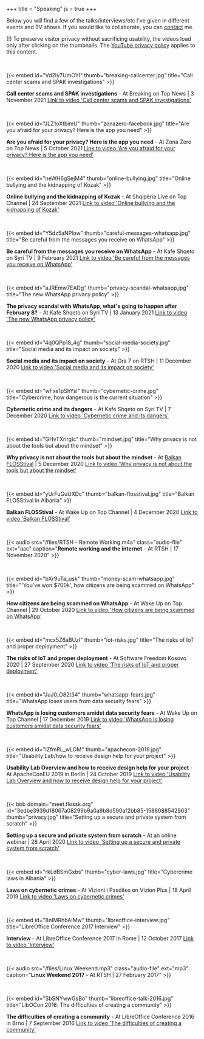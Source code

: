 +++
title = "Speaking"
js = true
+++

Below you will find a few of the talks/interviews/etc I've given in different events and TV shows. If you would like to collaborate, you can [contact](/about#contact) me.

(!) To preserve visitor privacy without sacrificing usability, the videos load only after clicking on the thumbnails. The [YouTube privacy policy](https://policies.google.com/privacy "Google Privacy Policy applies here") applies to this content.

<br />

{{< embed id="Vd2Iy7UmOYI" thumb="breaking-callcenter.jpg" title="Call center scams and SPAK investigations" >}}

**Call center scams and SPAK investigations** - At Breaking on Top News | 3 November 2021
<a class="nojs-video" href="https://www.youtube.com/watch?v=Vd2Iy7UmOYI" target="_blank" rel="noopener noreferrer" title="Call center scams and SPAK investigations">Link to video 'Call center scams and SPAK investigations'</a>

<br />

{{< embed id="JLZ1oXtbimU" thumb="zonazero-facebook.jpg" title="Are you afraid for your privacy? Here is the app you need" >}}

**Are you afraid for your privacy? Here is the app you need** - At Zona Zero on Top News | 5 October 2021
<a class="nojs-video" href="https://www.youtube.com/watch?v=JLZ1oXtbimU" target="_blank" rel="noopener noreferrer" title="Are you afraid for your privacy? Here is the app you need">Link to video 'Are you afraid for your privacy? Here is the app you need'</a>

<br />

{{< embed id="neWH6gSejM4" thumb="online-bullying.jpg" title="Online bullying and the kidnapping of Kozak" >}}

**Online bullying and the kidnapping of Kozak** - At Shqipëria Live on Top Channel | 24 September 2021
<a class="nojs-video" href="https://www.youtube.com/watch?v=neWH6gSejM4" target="_blank" rel="noopener noreferrer" title="Online bullying and the kidnapping of Kozak">Link to video 'Online bullying and the kidnapping of Kozak'</a>

<br />

{{< embed id="Y5dz5aNPlow" thumb="careful-messages-whatsapp.jpg" title="Be careful from the messages you receive on WhatsApp" >}}

**Be careful from the messages you receive on WhatsApp** - At Kafe Shqeto on Syri TV | 9 February 2021
<a class="nojs-video" href="https://www.youtube.com/watch?v=Y5dz5aNPlow" target="_blank" rel="noopener noreferrer" title="Be careful from the messages you receive on WhatsApp">Link to video 'Be careful from the messages you receive on WhatsApp'</a>

<br />

{{< embed id="aJREmw7EADg" thumb="privacy-scandal-whatsapp.jpg" title="The new WhatsApp privacy policy" >}}

**The privacy scandal with WhatsApp, what's going to happen after February 8?** - At Kafe Shqeto on Syri TV | 13 January 2021
<a class="nojs-video" href="https://www.youtube.com/watch?v=aJREmw7EADg" target="_blank" rel="noopener noreferrer" title="The new WhatsApp privacy policy">Link to video 'The new WhatsApp privacy policy'</a>

<br />

{{< embed id="4q0QPp18_4g" thumb="social-media-society.jpg" title="Social media and its impact on society" >}}

**Social media and its impact on society** - At Ora 7 on RTSH | 11 December 2020
<a class="nojs-video" href="https://www.youtube.com/watch?v=4q0QPp18_4g" target="_blank" rel="noopener noreferrer" title="Social media and its impact on society">Link to video 'Social media and its impact on society'</a>

<br />

{{< embed id="wFxe1pShYsI" thumb="cybernetic-crime.jpg" title="Cybercrime, how dangerous is the current situation" >}}

**Cybernetic crime and its dangers** - At Kafe Shqeto on Syri TV | 7 December 2020
<a class="nojs-video" href="https://www.youtube.com/watch?v=wFxe1pShYsI" target="_blank" rel="noopener noreferrer" title="Cybernetic crime and its dangers">Link to video 'Cybernetic crime and its dangers'</a>

<br />

{{< embed id="GHvTXrirgIc" thumb="mindset.jpg" title="Why privacy is not about the tools but about the mindset" >}}

**Why privacy is not about the tools but about the mindset** - At [Balkan FLOSStival](http://balkanflosstival.cc) | 5 December 2020
<a class="nojs-video" href="https://www.youtube.com/watch?v=GHvTXrirgIc" target="_blank" rel="noopener noreferrer" title="Why privacy is not about the tools but about the mindset">Link to video 'Why privacy is not about the tools but about the mindset'</a>

<br />

{{< embed id="yUrFuGuUXDc" thumb="balkan-flosstival.jpg" title="Balkan FLOSStival in  Albania" >}}

**Balkan FLOSStival** - At Wake Up on Top Channel | 4 December 2020
<a class="nojs-video" href="https://www.youtube.com/watch?v=yUrFuGuUXDc" target="_blank" rel="noopener noreferrer" title="Balkan FLOSStival">Link to video 'Balkan FLOSStival'</a>

<br />

{{< audio src="/files/RTSH - Remote Working.m4a" class="audio-file" ext="aac" caption="**Remote working and the internet** - At RTSH | 17 November 2020" >}}

<br />

{{< embed id="bXr9uTa_usk" thumb="money-scam-whatsapp.jpg" title="'You've won $700k', how citizens are being scammed on WhatsApp" >}}

**How citizens are being scammed on WhatsApp** - At Wake Up on Top Channel | 29 October 2020
<a class="nojs-video" href="https://www.youtube.com/watch?v=bXr9uTa_usk" target="_blank" rel="noopener noreferrer" title="How citizens are being scammed on WhatsApp">Link to video 'How citizens are being scammed on WhatsApp'</a>

<br />

{{< embed id="mcx5Z6aBUzI" thumb="iot-risks.jpg" title="The risks of IoT and proper deployment" >}}

**The risks of IoT and proper deployment** - At Software Freedom Kosovo 2020 | 27 September 2020
<a class="nojs-video" href="https://www.youtube.com/watch?v=mcx5Z6aBUzI" target="_blank" rel="noopener noreferrer" title="The risks of IoT and proper deployment">Link to video 'The risks of IoT and proper deployment'</a>

<br />

{{< embed id="JuJ0_O82t34" thumb="whatsapp-fears.jpg" title="WhatsApp loses users from data security fears" >}}

**WhatsApp is losing customers amidst data security fears** - At Wake Up on Top Channel | 17 December 2019
<a class="nojs-video" href="https://www.youtube.com/watch?v=JuJ0_O82t34" target="_blank" rel="noopener noreferrer" title="WhatsApp is losing customers amidst data security fears">Link to video 'WhatsApp is losing customers amidst data security fears'</a>

<br />

{{< embed id="IZfmRL_wLOM" thumb="apachecon-2019.jpg" title="Usability Lab/how to receive design help for your project" >}}

**Usability Lab Overview and how to receive design help for your project** - At ApacheConEU 2019 in Berlin | 24 October 2019
<a class="nojs-video" href="https://www.youtube.com/watch?v=IZfmRL_wLOM" target="_blank" rel="noopener noreferrer" title="Usability Lab Overview and how to receive design help for your project">Link to video 'Usability Lab Overview and how to receive design help for your project'</a>

<br />

{{< bbb domain="meet.flossk.org" id="3edbe3939d18067a08299b9a0a9b8d590af2bb85-1588088542963" thumb="privacy.jpg" title="Setting up a secure and private system from scratch" >}}

**Setting up a secure and private system from scratch** - At an online webinar | 28 April 2020
<a class="nojs-video" href="https://meet.flossk.org/playback/presentation/2.0/playback.html?meetingId=3edbe3939d18067a08299b9a0a9b8d590af2bb85-1588088542963&t=0m01s
" target="_blank" rel="noopener noreferrer" title="Setting up a secure and private system from scratch">Link to video 'Setting up a secure and private system from scratch'</a>

<br />

{{< embed id="rkLdBSmGxbs" thumb="cyber-laws.jpg" title="Cybercrime laws in Albania" >}}

**Laws on cybernetic crimes** - At Vizioni i Pasdites on Vizion Plus | 18 April 2019
<a class="nojs-video" href="https://www.youtube.com/watch?v=rkLdBSmGxbs" target="_blank" rel="noopener noreferrer" title="Laws on cybernetic crimes">Link to video 'Laws on cybernetic crimes'</a>

<br />

{{< embed id="8nIMRhbAIMw" thumb="libreoffice-interview.jpg" title="LibreOffice Conference 2017 Interview" >}}

**Interview** - At LibreOffice Conference 2017 in Rome | 12 October 2017
<a class="nojs-video" href="https://www.youtube.com/watch?v=8nIMRhbAIMw" target="_blank" rel="noopener noreferrer" title="Interview at LibOCon 2017">Link to video 'Interview'</a>

<br />

{{< audio src="/files/Linux Weekend.mp3" class="audio-file" ext="mp3" caption="**Linux Weekend 2017** - At RTSH | 27 February 2017" >}}

<br />

{{< embed id="SbSNYwwGsBo" thumb="libreoffice-talk-2016.jpg" title="LibOCon 2016: The difficulties of creating a community" >}}

**The difficulties of creating a community** - At LibreOffice Conference 2016 in Brno | 7 September 2016
<a class="nojs-video" href="https://www.youtube.com/watch?v=SbSNYwwGsBo" target="_blank" rel="noopener noreferrer" title="The difficulties of creating a community">Link to video 'The difficulties of creating a community'</a>